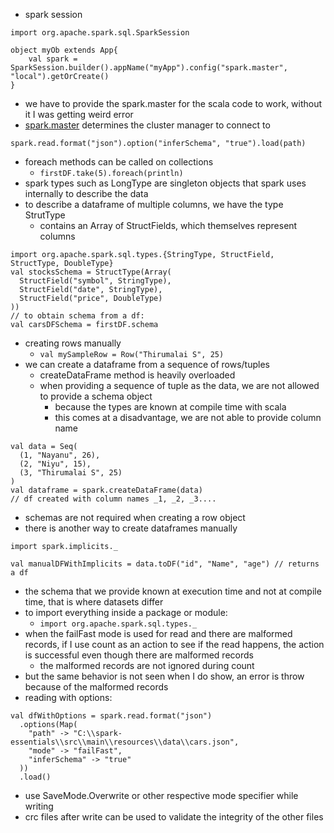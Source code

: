 - spark session
```
import org.apache.spark.sql.SparkSession

object myOb extends App{
	val spark = SparkSession.builder().appName("myApp").config("spark.master", "local").getOrCreate() 
}
```

- we have to provide the spark.master for the scala code to work, without it I was getting weird error
- [spark.master](https://spark.apache.org/docs/latest/submitting-applications.html#master-urls) determines the cluster manager to connect to

```
spark.read.format("json").option("inferSchema", "true").load(path)
```
- foreach methods can be called on collections
	- `firstDF.take(5).foreach(println)`
- spark types such as LongType are singleton objects that spark uses internally to describe the data
- to describe a dataframe of multiple columns, we have the type StrutType
	- contains an Array of StructFields, which themselves represent columns
```
import org.apache.spark.sql.types.{StringType, StructField, StructType, DoubleType}
val stocksSchema = StructType(Array(  
  StructField("symbol", StringType),  
  StructField("date", StringType),  
  StructField("price", DoubleType)  
))
// to obtain schema from a df:
val carsDFSchema = firstDF.schema
```
- creating rows manually
	- `val mySampleRow = Row("Thirumalai S", 25)`
- we can create a dataframe from a sequence of rows/tuples
	- createDataFrame method is heavily overloaded
	- when providing a sequence of tuple as the data, we are not allowed to provide a schema object
		- because the types are known at compile time with scala
		- this comes at a disadvantage, we are not able to provide column name
```
val data = Seq(  
  (1, "Nayanu", 26),  
  (2, "Niyu", 15),  
  (3, "Thirumalai S", 25)  
)  
val dataframe = spark.createDataFrame(data)
// df created with column names _1, _2, _3....
```
- schemas are not required when creating a row object
- there is another way to create dataframes manually
```
import spark.implicits._

val manualDFWithImplicits = data.toDF("id", "Name", "age") // returns a df
```

- the schema that we provide known at execution time and not at compile time, that is where datasets differ
- to import everything inside a package or module:
	- `import org.apache.spark.sql.types._`
- when the failFast mode is used for read and there are malformed records, if I use count as an action to see if the read happens, the action is successful even though there are malformed records
	- the malformed records are not ignored during count
- but the same behavior is not seen when I do show, an error is throw because of the malformed records
- reading with options:
```
val dfWithOptions = spark.read.format("json")  
  .options(Map(  
    "path" -> "C:\\spark-essentials\\src\\main\\resources\\data\\cars.json", 
    "mode" -> "failFast",  
    "inferSchema" -> "true"  
  ))  
  .load()
```
- use SaveMode.Overwrite or other respective mode specifier while writing
- crc files after write can be used to validate the integrity of the other files